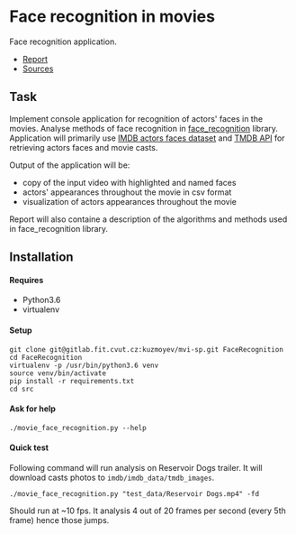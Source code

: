 # Face recognition in movies

Face recognition application.

* [Report](https://gitlab.fit.cvut.cz/kuzmoyev/mvi-sp/blob/master/report/report.pdf) 
* [Sources](https://gitlab.fit.cvut.cz/kuzmoyev/mvi-sp/tree/master/src)

## Task

Implement console application for recognition of actors' faces in the movies.
Analyse methods of face recognition in [face_recognition](https://github.com/ageitgey/face_recognition)
library. Application will primarily use [IMDB actors faces dataset](https://data.vision.ee.ethz.ch/cvl/rrothe/imdb-wiki/)
and [TMDB API](https://www.themoviedb.org/documentation/api?language=en) for retrieving actors faces and movie casts.

Output of the application will be:
 * copy of the input video with highlighted and named faces
 * actors' appearances throughout the movie in csv format
 * visualization of actors appearances throughout the movie

Report will also containe a description of the algorithms and methods used in face_recognition library.

## Installation

#### Requires

* Python3.6
* virtualenv

#### Setup

    git clone git@gitlab.fit.cvut.cz:kuzmoyev/mvi-sp.git FaceRecognition
    cd FaceRecognition
    virtualenv -p /usr/bin/python3.6 venv
    source venv/bin/activate
    pip install -r requirements.txt
    cd src


#### Ask for help

    ./movie_face_recognition.py --help

#### Quick test

Following command will run analysis on Reservoir Dogs trailer. It will download casts 
photos to `imdb/imdb_data/tmdb_images`. 
    
    ./movie_face_recognition.py "test_data/Reservoir Dogs.mp4" -fd

Should run at ~10 fps. It analysis 4 out of 20 frames per second (every 5th frame) hence
those jumps.